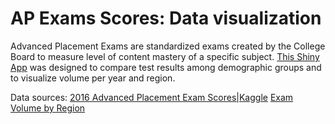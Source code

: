 # AP Exams Scores: Data visualization
Advanced Placement Exams are standardized exams created by the College Board to measure level of content mastery of a specific subject.
[This Shiny App](https://lizettelemus.shinyapps.io/apexamresults/) was designed to compare test results among demographic groups and to visualize volume per year and region.




Data sources:
[2016 Advanced Placement Exam Scores|Kaggle](https://www.kaggle.com/collegeboard/ap-scores)
[Exam Volume by Region](https://secure-media.collegeboard.org/digitalServices/pdf/research/2019/2019-Exam-Volume-by-Region.xls)
